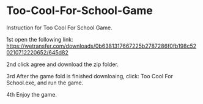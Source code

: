 # Too-Cool-For-School-Game 

Instruction for Too Cool For School Game.

1st open the following link: https://wetransfer.com/downloads/0b6381317667225b2787286f0fb198c520210712220652/645d82

2nd click agree and download the zip folder.

3rd After the game fold is finished downloaing, click: Too Cool For School.exe, and run the game. 

4th Enjoy the game. 
